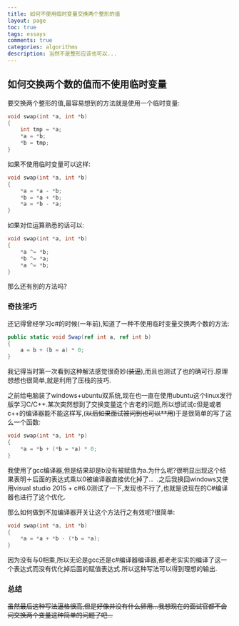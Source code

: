 ```yaml
---
title: 如何不使用临时变量交换两个整形的值
layout: page
toc: true
tags: essays
comments: true
categories: algorithms
description: 当然不是整形应该也可以...
---
```


## 如何交换两个数的值而不使用临时变量

要交换两个整形的值,最容易想到的方法就是使用一个临时变量:

```C
void swap(int *a, int *b)
{
    int tmp = *a;
    *a = *b;
    *b = tmp;
}
```

如果不使用临时变量可以这样:
```C
void swap(int *a, int *b)
{
    *a = *a - *b;
    *b = *a + *b;
    *a = *b - *a;
}
```
如果对位运算熟悉的话可以:
```C
void swap(int *a, int *b)
{
    *a ^= *b;
    *b ^= *a;
    *a ^= *b;
}
```
那么还有别的方法吗?

### 奇技淫巧

还记得曾经学习c#的时候(一年前),知道了一种不使用临时变量交换两个数的方法:
```csharp
public static void Swap(ref int a, ref int b)
{
    a = b + (b = a) * 0;
}
```

我记得当时第一次看到这种解法感觉很奇妙(~~装逼~~),而且也测试了也的确可行.原理想想也很简单,就是利用了压栈的技巧.

之前给电脑装了windows+ubuntu双系统,现在也一直在使用ubuntu这个linux发行版学习C/C++.某次突然想到了交换变量这个古老的问题,所以想试试c但是或者c++的编译器能不能这样写,(~~以后如果面试被问到也可以**用~~)于是很简单的写了这么一个函数:
```C
void swap(int *a, int *p)
{
    *a = *b + (*b = *a) * 0;
}
```
我使用了gcc编译器,但是结果却是b没有被赋值为a.为什么呢?很明显出现这个结果表明＋后面的表达式乘以0被编译器直接优化掉了.．.之后我换回windows又使用visual studio 2015 + c#6.0测试了一下,发现也不行了,也就是说现在的C#编译器也进行了这个优化.

那么如何做到不加编译器开关让这个方法行之有效呢?很简单:
```C
void swap(int *a, int *b)
{
    *a = *a + *b - (*b = *a);
}
```

因为没有与0相乘,所以无论是gcc还是c#编译器编译器,都老老实实的编译了这一个表达式而没有优化掉后面的赋值表达式.所以这种写法可以得到理想的输出.

### 总结
~~虽然最后这种写法逼格很高,但是好像并没有什么卵用...我想现在的面试官都不会问交换两个变量这种简单的问题了吧...~~
